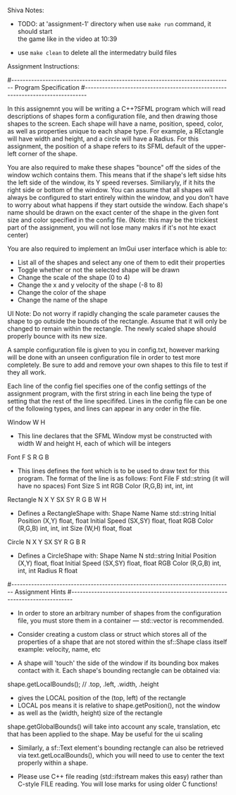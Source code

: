 
Shiva Notes:
- TODO: at 'assignment-1' directory when use `make run` command, it should start  
  the game like in the video at 10:39

- use `make clean` to delete all the intermedatry build files


Assignment Instructions:

#------------------------------------------------------------------------------
Program Specification
#------------------------------------------------------------------------------

In this assignemnt you will be writing a C++?SFML program which will read
descriptions of shapes form a configuration file, and then drawing those shapes
to the screen. Each shape will have a name, position, speed, color, as well as 
properties unique to each shape type. For example, a REctangle will have width 
and height, and a circle will have a Radius. For this assignment, the position
of a shape refers to its SFML default of the upper-left corner of the shape.

You are also required to make these shapes "bounce" off the sides of the window 
wchich contains them. This means that if the shape's left sidse hits the left side
of the window, its Y speed reverses. Similiaryly, if it hits the right side or bottom of
the window. You can assume that all shapes will always be configured to start 
entirely within the window, and you don't have to worry about what happens if 
they start outside the window. Each shape's name should be drawn on the exact
center of the shape in the given font size and color specified in the config file.
(Note: this may be the trickiest part of the assignment, you will not lose 
many makrs if it's not hte exact center)


You are also required to implement an ImGui user interface which is able to:
- List all of the shapes and select any one of them to edit their properties
- Toggle whether or not the selected shape will be drawn
- Change the scale of the shape (0 to 4)
- Change the x and y velocity of the shape (-8 to 8)
- Change the color of the shape
- Change the name of the shape

UI Note: Do not worry if rapidly changing the scale parameter causes the
         shape to go outside the bounds of the rectangle. Assume that it will
         only be changed to remain within the rectangle. The newly scaled
         shape should properly bounce with its new size.

A sample configuration file is given to you in config.txt, however marking will
be done with an unseen configuration file in order to test more completely. Be
sure to add and remove your own shapes to this file to test if they all work.

Each line of the config fiel specifies one of the config settings of the 
assignment program, with the first string in each line being the type of setting
that the rest of the line specififed. Lines in the config file can be one of the 
following types, and lines can appear in any order in the file.

Window W H
- This line declares that the SFML Window myst be constructed 
    with width W and height H, each of which will be integers

Font F S R G B
- This lines defines the font which is to be used to draw text 
    for this program. The format of the line is as follows: 
    Font File       F           std::string (it will have no spaces)
    Font Size       S           int
    RGB Color       (R,G,B)     int, int, int

Rectangle N X Y SX SY R G B W H
- Defines a RectangleShape with:
Shape Name          Name        std::string
Initial Position    (X,Y)       float, float
Initial Speed       (SX,SY)     float, float
RGB Color           (R,G,B)     int, int, int
Size                (W,H)       float, float

Circle N X Y SX SY R G B R
- Defines a CircleShape with:
Shape Name          N           std::string
Initial Position    (X,Y)       float, float
Initial Speed       (SX,SY)     float, float
RGB Color           (R,G,B)     int, int, int
Radius              R           float


#------------------------------------------------------------------------------
Assignment Hints
#------------------------------------------------------------------------------

- In order to store an arbitrary number of shapes from the configuration file,
  you must store them in a container — std::vector is recommended.

- Consider creating a custom class or struct which stores all of the properties
  of a shape that are not stored within the sf::Shape class itself
  example: velocity, name, etc

- A shape will 'touch' the side of the window if its bounding box makes
  contact with it. Each shape's bounding rectangle can be obtained via:

shape.getLocalBounds(); // .top, .left, .width, .height
  - gives the LOCAL position of the (top, left) of the rectangle
  - LOCAL pos means it is relative to shape.getPosition(), not the window
  - as well as the (width, height) size of the rectangle

shape.getGlobalBounds() will take into account any scale, translation, etc
  that has been applied to the shape. May be useful for the ui scaling

- Similarly, a sf::Text element's bounding rectangle can also be
  retrieved via text.getLocalBounds(), which you will need to use to
  center the text properly within a shape.

- Please use C++ file reading (std::ifstream makes this easy) rather
  than C-style FILE reading. You will lose marks for using older C functions!
